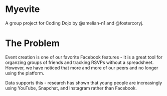 # Myevite

A group project for Coding Dojo by @amelian-n1 and @fostercoryj.

# The Problem

Event creation is one of our favorite Facebook features - It is a great tool for organzing groups of friends and tracking RSVPs without a spreadsheet. However, we have noticed that more and more of our peers and no longer using the platform.

Data supports this - research has shown that young people are increasingly using YouTube, Snapchat, and Instagram rather than Facebook.




